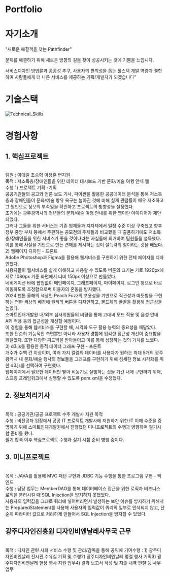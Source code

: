 <h1>Portfolio</h1>

# 자기소개

"새로운 해결책을 찾는 Pathfinder"

문제를 해결하기 위해 새로운 방향의 길을 찾아 성공시키는 것에 기쁨을 느낍니다.

서비스디자인 방법론과 공공성 추구, 사용자의 편의성을 돕는 풀스택 개발 역량과 결합하여 사람들에게 더 나은 서비스를 제공하는 기획/개발자가 되겠습니다”


# 기술스택

![Technical_Skills](https://github.com/baekdori/Portfolio/assets/155928591/bc424cb2-ca64-4e01-b152-e2179e9af012)


# 경험사항
<h2>1. 핵심프로젝트</h2>
<br>
팀원 : 이대길 조승혁 이정훈 변지원
<br>
목적 : 저소득층/장애인들을 위한 데이터 대시보드 기반 문화/예술 여행 안내 웹
<br>
수행
1) 프로젝트 기획 -기획
<br>
공공기관들의 공고와 언론 보도 기사, 파이썬을 활용한 공공데이터 분석을 통해 저소득층과 장애인들이 문화/예술 향유 욕구는 높아진 것에 비해 실제 관람률이 매우 저조하고 그 원인으로 정보의 부족임을 확인하고 프로젝트의 방향성을 설정했다.
<br>
초기에는 광주광역시의 청년들의 문화/예술 여행 안내를 위한 웹이란 아이디어가 제안되었다.
<br>
그러나 그들을 위한 서비스는 기존 업체들과 지자체에서 일정 수준 이상 구축했고 향후 정부 중앙 부처 등에서 주관하는 공모전의 주제들과 비교했을 때 출품하기에도 저소득층/장애인들을 위한 서비스가 좋을 것이다라는 사실들에 의거하여 팀원들을 설득했다.
<br>
이를 통해 사실을 기반으로 만든 견해를 제시하는 것이 설득력의 힘이라는 것을 배웠다.

<br>
2) 웹페이지 디자인 - 프론트
<br>
Adobe Photoshop과 Figma를 활용해 웹서비스를 구현하기 위한 전체 페이지를 디자인했다. 
<br>
사용자들이 웹서비스를 쉽게 이해하고 사용할 수 있도록 버튼의 크기는 가로 1920px에 세로 1080px 기준 화면에서 너비 150px 이상으로 만들었다. 
<br>
네비게이션 바에 팝업없이 메인페이지, 그래프페이지, 마이페이지, 로그인 창으로 바로 이동하도록 조정함으로써 이용자의 혼동을 방지했다.
<br>
2024 팬톤 올해의 색상인 Peach Fuzz의 포용성을 기반으로 직관성과 따뜻함을 구현하는 연한 색상의 배경에 원색의 버튼을 디자인하고, 볼드체의 글꼴을 활용해 접근성을 높였다. 
<br>
스마트인재개발원 내/외부 심사위원들의 비평을 통해 고대비 모드 적용 및 음성 안내 API 적용 등의 접근성을 개선할 예정이다.
<br>
이 경험을 통해 웹서비스를 구현할 때, 시각화 도구 활용 능력의 중요성을 깨달았다.
<br>
또한 단순히 기능적인 측면뿐만 아니라 사용자 경험에 입각한 접근성 개선이 중요함을 깨달았다. 또한 다양한 피드백을 받아들이고 이를 통해 성장하는 것의 가치를 느꼈다.

<br>
3) d3.js를 활용한 동적 데이터 그래프 구현 - 프론트<br>
개수가 수백 건 이상이며, 여러 가지 컬럼의 데이터를 사용자가 원하는 최대 5개의 광주광역시 내 문화/예술 행사의 정보들을 그래프를 구현하기 위해 섬세한 정보 시각화를 위한 d3.js를 선택하여 구현했다.
<br>
웹페이지에서 필요한 데이터만 받아 비동기로 실행하는 것을 기간 내에 구현하기 위해, 스프링 프레임워크에서 실행할 수 있도록 pom.xml을 수정했다.

<br>
<h2>2. 정보처리기사</h2>
<br>
목적 : 공공기관/공공 프로젝트 수주 개발사 지원 목적
<br>
수행 : 비전공자 입장에서 공공 IT 프로젝트 개발사에 지원하기 위한 IT 이해 수준을 증명하기 위해 스마트인재개발원에서 진행했던 미니프로젝트의 수행과 병행하며 필기시험 준비를 했다.
<br>
필기 합격 이후 핵심프로젝트 수행과 실기 시험 준비 병행 중이다.

<br>
<h2>3. 미니프로젝트</h2>
<br>목적 : JAVA를 활용해 MVC 패턴 구현과 JDBC 기능 수행을 통한 프로그램 구현 - 백엔드
<br>
수행 : 담당 업무는 MemberDAO를 통해 데이터베이스 접근을 위한 로직과 비즈니스 로직을 분리시킬 때 SQL Injection을 방지하지 못했었다. 
<br>
사용자의 입력값을 그대로 쿼리에 넣어버리면서 발생하는 보안 이슈를 방지하기 위해서는 PreparedStatement를 사용해 사용자의 입력값이 쿼리의 일부로 인식되지 않고, 단순히 파라미터 값으로 처리하게 만들어서 SQL Injection을 방지할 수 있었다.

<h2>광주디자인진흥원 디자인비엔날레사무국 근무</h2>
<br>
목적 : 디자인 관련 사회 서비스 수행 및 관리/감독을 통해 공익에 기여수행 : 1) 광주디자인비엔날레 전시관 수유실 기획 및 수행2) 광주디자인비엔날레 명절 행사 기획3) 광주디자인비엔날레 현장 행사 지원 업무4) 결과 보고서 작성 및 지출 내역 편철 등 사무 업무
